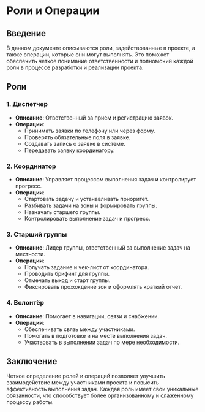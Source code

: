 # Роли и Операции

## Введение
В данном документе описываются роли, задействованные в проекте, а также операции, которые они могут выполнять. Это поможет обеспечить четкое понимание ответственности и полномочий каждой роли в процессе разработки и реализации проекта.

## Роли

### 1. Диспетчер
- **Описание**: Ответственный за прием и регистрацию заявок.
- **Операции**:
  - Принимать заявки по телефону или через форму.
  - Проверять обязательные поля в заявке.
  - Создавать запись о заявке в системе.
  - Передавать заявку координатору.

### 2. Координатор
- **Описание**: Управляет процессом выполнения задач и контролирует прогресс.
- **Операции**:
  - Стартовать задачу и устанавливать приоритет.
  - Разбивать задачи на зоны и формировать группы.
  - Назначать старшего группы.
  - Контролировать выполнение задач и прогресс.

### 3. Старший группы
- **Описание**: Лидер группы, ответственный за выполнение задач на местности.
- **Операции**:
  - Получать задание и чек-лист от координатора.
  - Проводить брифинг для группы.
  - Отмечать выход и старт группы.
  - Фиксировать прохождение зон и оформлять краткий отчет.

### 4. Волонтёр
- **Описание**: Помогает в навигации, связи и снабжении.
- **Операции**:
  - Обеспечивать связь между участниками.
  - Помогать в подготовке и на месте выполнения задач.
  - Участвовать в выполнении задач по мере необходимости.

## Заключение
Четкое определение ролей и операций позволяет улучшить взаимодействие между участниками проекта и повысить эффективность выполнения задач. Каждая роль имеет свои уникальные обязанности, что способствует более организованному и слаженному процессу работы.